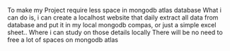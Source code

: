 To make my Project require less space in mongodb atlas database
What i can do is, i can create a localhost website that daily extract all data from database and put it in my local mongodb compas, or just a simple excel sheet.. Where i can study on those details locally
There will be no need to free a lot of spaces on mongodb atlas


